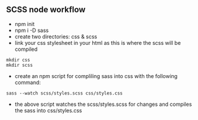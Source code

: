 ## SCSS node workflow


  * npm init 
  * npm i -D sass 
  * create two directories: css & scss 
  * link your css stylesheet in your html as this is where the scss will be compiled 
  ```
  mkdir css 
  mkdir scss 
  ``` 
  * create an npm script for compliling sass into css with the following command: 
  ```
  sass --watch scss/styles.scss css/styles.css
  ```
  * the above script watches the scss/styles.scss for changes and compiles the sass into css/styles.css
  